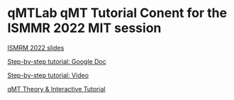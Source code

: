 #  qMTLab qMT Tutorial Conent for the ISMMR 2022 MIT session

[ISMRM 2022 slides](https://docs.google.com/presentation/d/1JGcdQ3C7V7mu3L8lXyqDceMxxElNIzgAl2bLX17a3o0/edit?usp=sharing)

[Step-by-step tutorial: Google Doc](https://docs.google.com/document/d/1v6ROgjLD48IIEzR-yw4w04PYs29V1y8sm6vmJtigDFs/edit?usp=sharing)

[Step-by-step tutorial: Video](https://www.youtube.com/channel/UCCuMZye0AuGytw-Mv_4ZzfA)

[qMT Theory & Interactive Tutorial](https://qmrlab.org/blog.html)
